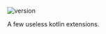 ![version](https://img.shields.io/static/v1?label=version&message=0.1&labelColor=212121&color=2962ff&style=flat)

A few useless kotlin extensions.
